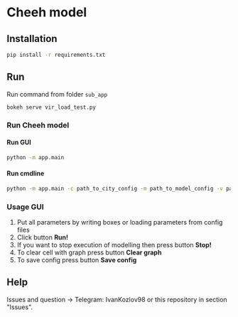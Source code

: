 # Cheeh model
## Installation
```sh
pip install -r requirements.txt
```

## Run
Run command from folder ``sub_app``
```sh
bokeh serve vir_load_test.py
```

### Run Cheeh model
#### Run GUI 
```sh
python -m app.main
```
#### Run cmdline
```sh
python -m app.main -c path_to_city_config -m path_to_model_config -v path_to_virus_config
```

### Usage GUI
1) Put all parameters by writing boxes or loading parameters from config files
2) Click button **Run!**
3) If you want to stop execution of modelling then press button **Stop!**
4) To clear cell with graph press button **Clear graph**
5) To save config press button **Save config**

## Help
Issues and question -> Telegram: IvanKozlov98 or this repository in section "Issues".
